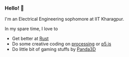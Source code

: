 ### Hello! 👋


I'm an Electrical Engineering sophomore at IIT Kharagpur.


In my spare time, I love to
+ Get better at [Rust](https://www.rust-lang.org/)
+ Do some creative coding on [processing](https://processing.org/) or [p5.js](https://p5js.org)
+ Do little bit of gaming stuffs by [Panda3D](https://panda3d.org)

